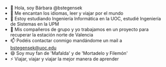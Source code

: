 - 👋 Hola, soy Bárbara @bstegensek
- 👀 Me encantan los idiomas, leer y viajar por el mundo
- 🌱 Estoy estudiando Ingeniería Informática en la UOC, estudié Ingeniería de Sistemas en la UPM
- 💞️ Mis compañeros de grupo y yo trabajamos en un proyecto para recuperar la estación norte de Valencia
- 📫 Podéis contactar conmigo mandándome un mail a bstegensek@uoc.edu
- 😄 Soy muy fan de 'Mafalda' y de 'Mortadelo y Filemón'
- ⚡ Viajar, viajar y viajar la mejor manera de aprender

<!---
bstegensek/bstegensek is a ✨ special ✨ repository because its `README.md` (this file) appears on your GitHub profile.
You can click the Preview link to take a look at your changes.
--->
